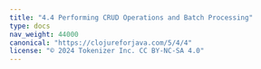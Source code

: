 ```yaml
---
title: "4.4 Performing CRUD Operations and Batch Processing"
type: docs
nav_weight: 44000
canonical: "https://clojureforjava.com/5/4/4"
license: "© 2024 Tokenizer Inc. CC BY-NC-SA 4.0"
---
```

